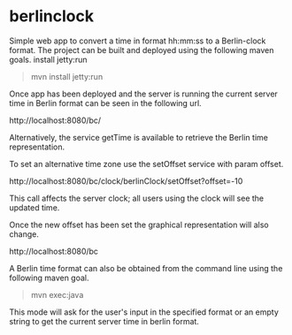 berlinclock
===========

Simple web app to convert a time in format hh:mm:ss to a Berlin-clock format.
The project can be built and deployed using the following maven goals.
install jetty:run

> mvn install jetty:run

Once app has been deployed and the server is running the current server time 
in Berlin format can be seen in the following url.

http://localhost:8080/bc/

Alternatively, the service getTime is available to retrieve the Berlin time representation.

To set an alternative time zone use the setOffset service with param offset.

http://localhost:8080/bc/clock/berlinClock/setOffset?offset=-10

This call affects the server clock; all users using the clock will see the updated time. 

Once the new offset has been set the graphical representation will also change.

http://localhost:8080/bc


A Berlin time format can also be obtained from the command line using the following
maven goal.

> mvn exec:java

This mode will ask for the user's input in the specified format or an empty string to get the
current server time in berlin format.
